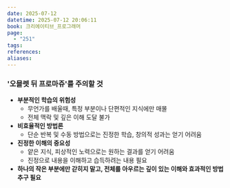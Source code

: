 ```yaml
---
date: 2025-07-12
datetime: 2025-07-12 20:06:11
book: 크리에이티브_프로그래머
page:
  - "251"
tags: 
references: 
aliases:
---
```

### '오믈렛 뒤 프로마쥬'를 주의할 것
- **부분적인 학습의 위험성**
	- 무언가를 배울때, 특정 부분이나 단편적인 지식에만 매몰
	- 전체 맥락 및 깊은 이해 도달 불가
- **비효율적인 방법론**
	- 단순 반복 및 수동 방법으로는 진정한 학습, 창의적 성과는 얻기 어려움
- **진정한 이해의 중요성**
	- 얕은 지식, 피상적인 노력으로는 원하는 결과를 얻기 어려움
	- 진정으로 내용을 이해하고 습득하려는 내용 필요
- **하나의 작은 부분에만 갇히지 말고, 전체를 아우르는 깊이 있는 이해와 효과적인 방법 추구 필요**